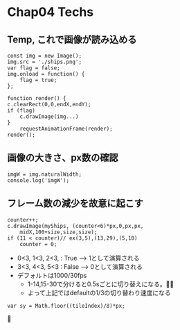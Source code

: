 # Chap04 Techs

## Temp, これで画像が読み込める

    const img = new Image();
    img.src = './ships.png';
    var flag = false;
    img.onload = function() {
        flag = true;
    };

    function render() {
    c.clearRect(0,0,endX,endY);
    if (flag)        
        c.drawImage(img...)
    }
        requestAnimationFrame(render);
    render();

## 画像の大きさ、px数の確認
    imgW = img.naturalWidth;
    console.log('imgW');

## フレーム数の減少を故意に起こす
```
counter++;
c.drawImage(myShips, (counter<6)*px,0,px,px,
    midX,100+size,size,size);
if (11 < counter)// ex(3,5),(13,29),(5,10)
    counter = 0;
```

* 0<3, 1<3, 2<3, : True --> 1として演算される
* 3<3, 4<3, 5<3 : False --> 0として演算される
* デフォルトは1000/30fps
    * 1-14,15-30で分けると0.5sごとに切り替えになる。
    * よって上記ではdefaultの1/3の切り替わり速度になる

```
var sy = Math.floor((tileIndex)/8)*px;
```
